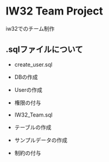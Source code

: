 # IW32 Team Project

iw32でのチーム制作

## .sqlファイルについて

* create_user.sql
 * DBの作成
 * Userの作成
 * 権限の付与

* IW32_Team.sql
 * テーブルの作成
 * サンプルデータの作成
 * 制約の付与 

